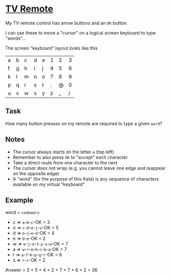 # [TV Remote](https://www.codewars.com/kata/tv-remote "https://www.codewars.com/kata/5a5032f4fd56cb958e00007a")

My TV remote control has arrow buttons and an `OK` button.

I can use these to move a "cursor" on a logical screen keyboard to type "words"...

The screen "keyboard" layout looks like this

<table>
<tr><td>a<td>b<td>c<td>d<td>e<td>1<td>2<td>3</tr>
<tr><td>f<td>g<td>h<td>i<td>j<td>4<td>5<td>6</tr>
<tr><td>k<td>l<td>m<td>n<td>o<td>7<td>8<td>9</tr>
<tr><td>p<td>q<td>r<td>s<td>t<td>.<td>@<td>0</tr>
<tr><td>u<td>v<td>w<td>x<td>y<td>z<td>_<td>/</tr>
</table>

## Task

How many button presses on my remote are required to type a given `word`?

## Notes

* The cursor always starts on the letter `a` (top left)
* Remember to also press `OK` to "accept" each character.
* Take a direct route from one character to the next
* The cursor does not wrap (e.g. you cannot leave one edge and reappear on the opposite edge)
* A "word" (for the purpose of this Kata) is any sequence of characters available on my virtual "keyboard" 

## Example

word = `codewars`

* c => `a`-`b`-`c`-OK = 3
* o => `c`-`d`-`e`-`j`-`o`-OK = 5
* d => `o`-`j`-`e`-`d`-OK = 4
* e => `d`-`e`-OK = 2
* w => `e`-`j`-`o`-`t`-`y`-`x`-`w`-OK = 7
* a => `w`-`r`-`m`-`h`-`c`-`b`-`a`-OK = 7
* r => `a`-`f`-`k`-`p`-`q`-`r`-OK = 6
* s => `r`-`s`-OK = 2

Answer = 3 + 5 + 4 + 2 + 7 + 7 + 6 + 2 = 36